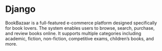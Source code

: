 # Django
BookBazaar is a full-featured e-commerce platform designed specifically for book lovers. The system enables users to browse, search, purchase, and review books online. It supports multiple categories including academic, fiction, non-fiction, competitive exams, children’s books, and more.
